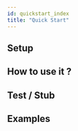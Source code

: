 ```yaml
---
id: quickstart_index
title: "Quick Start"
---
```


Setup
-----

How to use it ?
---------------

Test / Stub
-----------

Examples
--------